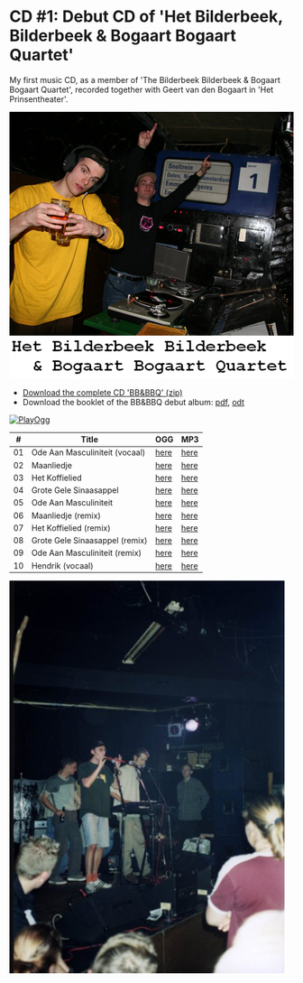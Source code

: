 # CD #1: Debut CD of 'Het Bilderbeek, Bilderbeek & Bogaart Bogaart Quartet'

My first music CD, as a member of 'The Bilderbeek Bilderbeek & Bogaart Bogaart Quartet',
recorded together with Geert van den Bogaart in 'Het Prinsentheater'.

![BB&BBQ Cover Art](CD01_Coverart.png)

 * [Download the complete CD 'BB&BBQ' (zip)](CD01_All.zip)
 * Download the booklet of the BB&BBQ debut album: [pdf](Quartet.pdf), [odt](Quartet.odt) 

[![PlayOgg](http://static.fsf.org/playogg/Play_ogg_80x15.png "I support PlayOgg!")](http://playogg.org)

#|Title|OGG|MP3
---|---|---|---
01|Ode Aan Masculiniteit (vocaal)|[here](CD01_01OdeAanMasculiniteitVocaal.ogg)|[here](CD01_01OdeAanMasculiniteitVocaal.mp3)
02|Maanliedje|[here](CD01_02Maanliedje.ogg)|[here](CD01_02Maanliedje.mp3)
03|Het Koffielied|[here](CD01_03HetKoffielied.ogg)|[here](CD01_03HetKoffielied.mp3)
04|Grote Gele Sinaasappel|[here](CD01_04GroteGeleSinaasappel.ogg)|[here](CD01_04GroteGeleSinaasappel.mp3)
05|Ode Aan Masculiniteit|[here](CD01_05OdeAanMasculiniteit.ogg)|[here](CD01_05OdeAanMasculiniteit.mp3)
06|Maanliedje (remix)|[here](CD01_06MaanliedjeDisco.ogg)|[here](CD01_06MaanliedjeDisco.mp3)
07|Het Koffielied (remix)|[here](CD01_07HetKoffieliedDisco.ogg)|[here](CD01_07HetKoffieliedDisco.mp3)
08|Grote Gele Sinaasappel (remix)|[here](CD01_08GroteGeleSinaasappelDisco.ogg)|[here](CD01_08GroteGeleSinaasappelDisco.mp3)
09|Ode Aan Masculiniteit (remix)|[here](CD01_09OdeAanMasculiniteitDisco.ogg)|[here](CD01_09OdeAanMasculiniteitDisco.mp3)
10|Hendrik (vocaal)|[here](CD01_10Hendriklied.ogg)|[here](CD01_10Hendriklied.mp3)

![Wild fans at our first performance, at 21th of September 2000](FotoBBBBQbiopop.jpg)
